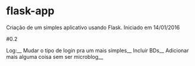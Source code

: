 # flask-app

Criação de um simples aplicativo usando Flask. Iniciado em 14/01/2016

#0.2

Log:__ 
Mudar o tipo de login pra um mais simples__
Incluir BDs__
Adicionar mais alguma coisa sem ser microblog__
